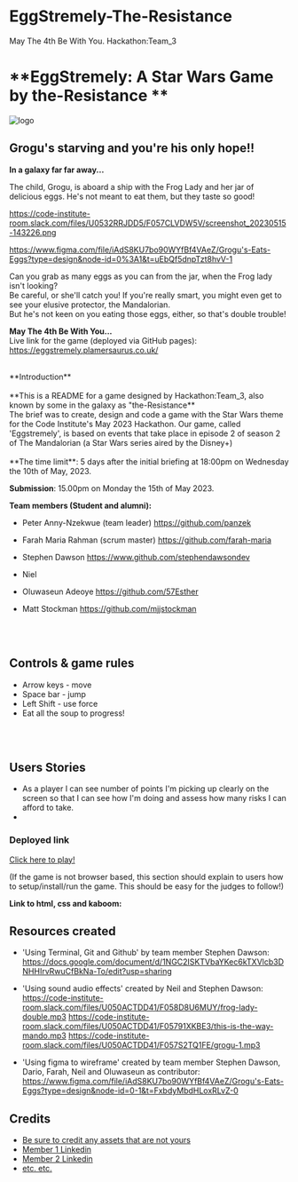 # EggStremely-The-Resistance
May The 4th Be With You. 
  Hackathon:Team_3

# **EggStremely: A Star Wars Game by the-Resistance ** 
 ![logo](./mediaREADME/images/logo.png) 
 ## **Grogu's starving and you're his only hope!!** 
  
 **In a galaxy far far away...** 
  
  
 The child, Grogu, is aboard a ship with the Frog Lady and her jar of delicious eggs. He's not meant to eat them, but they taste so good! 
 
 https://code-institute-room.slack.com/files/U0532RRJDD5/F057CLVDW5V/screenshot_20230515-143226.png
  
  https://www.figma.com/file/iAdS8KU7bo90WYfBf4VAeZ/Grogu's-Eats-Eggs?type=design&node-id=0%3A1&t=uEbQf5dnpTzt8hvV-1
  
  
 Can you grab as many eggs as you can from the jar, when the Frog lady isn't looking?  
 Be careful, or she'll catch you! 
 If you're really smart, you might even get to see your elusive protector, the Mandalorian.  
 But he's not keen on you eating those eggs, either, so that's double trouble! 
  
**May The 4th Be With You...** 
<br>
Live link for the game (deployed via GitHub pages): https://eggstremely.plamersaurus.co.uk/

<br>
**Introduction**
<br>
<br>
**This is a README for a game designed by Hackathon:Team_3, also known by some in the galaxy as "the-Resistance**  
<br>
The brief was to create, design and code a game with the Star Wars theme for the Code Institute's May 2023 Hackathon. Our game, called 'Eggstremely', is based on events that take place in episode 2 of season 2 of The Mandalorian (a Star Wars series aired by the Disney+)
<br>
<br>
**The time limit**: 5 days after the initial briefing at 18:00pm on Wednesday the 10th of May, 2023. 

**Submission**: 15.00pm on Monday the 15th of May 2023.
<br>

**Team members (Student and alumni):**
<br>
 
* Peter Anny-Nzekwue (team leader)
  https://github.com/panzek 
* Farah Maria Rahman (scrum master)
https://github.com/farah-maria
* Stephen Dawson
https://www.github.com/stephendawsondev

* Niel

* Oluwaseun Adeoye
https://github.com/57Esther
* Matt Stockman
 https://github.com/mjjstockman
<br>
<br>


  ## Controls & game rules 
  
 * Arrow keys - move 
 * Space bar - jump 
 * Left Shift - use force 
 * Eat all the soup to progress!
  <br>
  <br>
  
## Users Stories

* As a player I can see number of points I'm picking up clearly on the screen so that I can see how I'm doing and assess how many risks I can afford to take.
* 


 ### Deployed link 
  
 [Click here to play!](https://eggstremely.plamersaurus.co.uk/)

  
 (If the game is not browser based, this section should explain to users how to setup/install/run the game. This should be easy for the judges to follow!) 
 
 
 
**Link to html, css and kaboom:**
  <!DOCTYPE html>
<html lang="en-US">
  <head>
    <meta charset="UTF-8" />
    <meta http-equiv="X-UA-Compatible" content="IE=edge" />
    <meta name="viewport" content="width=device-width, initial-scale=1.0" />
    <title>eggStremely</title>
    <link rel="stylesheet" href="assets/style.css" />
  </head>
  <body>
    <canvas id="main-game-canvas"></canvas>
    <script src="https://unpkg.com/kaboom/dist/kaboom.js"></script>
    <script type="module" src="./assets/js/main.js"></script>
  </body>
</html>

  
 ## Resources created 
  
 * 'Using Terminal, Git and Github' by team member Stephen Dawson: https://docs.google.com/document/d/1NGC2ISKTVbaYKec6kTXVlcb3DNHHIrvRwuCfBkNa-To/edit?usp=sharing

 * 'Using sound audio effects' created by Neil and Stephen Dawson:
  https://code-institute-room.slack.com/files/U050ACTDD41/F058D8U6MUY/frog-lady-double.mp3
  https://code-institute-room.slack.com/files/U050ACTDD41/F05791XKBE3/this-is-the-way-mando.mp3
  https://code-institute-room.slack.com/files/U050ACTDD41/F057S2TQ1FE/grogu-1.mp3
  
 * 'Using figma to wireframe' created by team member Stephen Dawson, Dario, Farah, Neil and Oluwaseun as contributor: 
 https://www.figma.com/file/iAdS8KU7bo90WYfBf4VAeZ/Grogu's-Eats-Eggs?type=design&node-id=0-1&t=FxbdyMbdHLoxRLvZ-0
 
 
 
 
  
  
 ## Credits 
  
 * [Be sure to credit any assets that are not yours](https://www.example.com) 
 * [Member 1 Linkedin](https://www.linkedin.com) 
 * [Member 2 Linkedin](https://www.linkedin.com) 
 * [etc. etc.](https://www.example.com)
